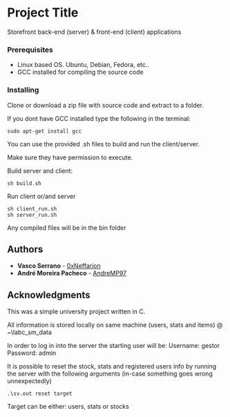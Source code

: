 # Project Title

Storefront back-end (server) & front-end (client) applications

### Prerequisites

- Linux based OS. Ubuntu, Debian, Fedora, etc..
- GCC installed for compiling the source code

### Installing

Clone or download a zip file with source code and extract to a folder.

If you dont have GCC installed type the following in the terminal:

```
sudo apt-get install gcc
```

You can use the provided .sh files to build and run the client/server.

Make sure they have permission to execute.

Build server and client:
```
sh build.sh
```

Run client or/and server
```
sh client_run.sh
sh server_run.sh
```
Any compiled files will be in the bin folder

## Authors

* **Vasco Serrano** - [0xNeffarion](https://github.com/0xNeffarion)
* **André Moreira Pacheco** - [AndreMP97](https://github.com/AndreMP97)

## Acknowledgments

This was a simple university project written in C.

All information is stored locally on same machine (users, stats and items) @ ~\labc_sm_data

In order to log in into the server the starting user will be:
Username: gestor
Password: admin

It is possible to reset the stock, stats and registered users info by running the server with the following arguments (in-case something goes wrong unnexpectedly)

```
.\sv.out reset target
```

Target can be either:
users, stats or stocks

